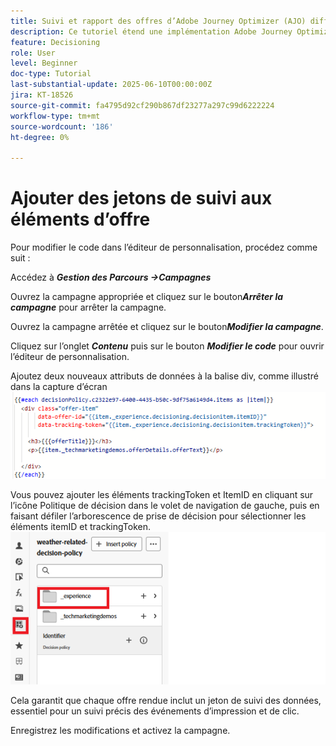 ```yaml
---
title: Suivi et rapport des offres d’Adobe Journey Optimizer (AJO) diffusées via AJO Offer Decisioning
description: Ce tutoriel étend une implémentation Adobe Journey Optimizer (AJO) existante qui fournit des offres personnalisées basées sur des données contextuelles telles que la température. Elle décrit comment capturer des événements d’impression et d’interaction et préparer les données pour les rapports dans Journey Optimizer.
feature: Decisioning
role: User
level: Beginner
doc-type: Tutorial
last-substantial-update: 2025-06-10T00:00:00Z
jira: KT-18526
source-git-commit: fa4795d92cf290b867df23277a297c99d6222224
workflow-type: tm+mt
source-wordcount: '186'
ht-degree: 0%

---
```


# Ajouter des jetons de suivi aux éléments d’offre

Pour modifier le code dans l’éditeur de personnalisation, procédez comme suit :

Accédez à _&#x200B;**Gestion des Parcours ->Campagnes**&#x200B;_

Ouvrez la campagne appropriée et cliquez sur le bouton _&#x200B;**Arrêter la campagne**&#x200B;_ pour arrêter la campagne.

Ouvrez la campagne arrêtée et cliquez sur le bouton _&#x200B;**Modifier la campagne**&#x200B;_.

Cliquez sur l’onglet _&#x200B;**Contenu**&#x200B;_ puis sur le bouton _&#x200B;**Modifier le code**&#x200B;_ pour ouvrir l’éditeur de personnalisation.

Ajoutez deux nouveaux attributs de données à la balise div, comme illustré dans la capture d’écran
![jeton-suivi](assets/offer-item-with-tracking-code.png)

Vous pouvez ajouter les éléments trackingToken et ItemID en cliquant sur l’icône Politique de décision dans le volet de navigation de gauche, puis en faisant défiler l’arborescence de prise de décision pour sélectionner les éléments itemID et trackingToken.
![jeton-suivi](assets/insert-tracking-token.png)

Cela garantit que chaque offre rendue inclut un jeton de suivi des données, essentiel pour un suivi précis des événements d’impression et de clic.

Enregistrez les modifications et activez la campagne.
